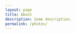 ```yaml
---
layout: page
title: About
description: Some description.
permalink: /photos/
---
```


  <script>
  $('iframe').load( function() {
    $('iframe').contents().find("head")
      .append($("<style type='text/css'>  .estitle,.powered-by,.developed-by{display:none;}  </style>"));
});
  </script>
<div class='embedsocial-album' data-ref="910d450578cdc56ff569f05b12f762be64874cdd"></div><script>(function(d, s, id){var js; if (d.getElementById(id)) {return;} js = d.createElement(s); js.id = id; js.src = "https://embedsocial.com/embedscript/ei.js"; d.getElementsByTagName("head")[0].appendChild(js);}(document, "script", "EmbedSocialScript"));</script>
